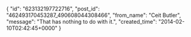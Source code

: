  {
   "id": "623132197722716",
   "post_id": "462493170453287_490608044308466",
   "from_name": "Ceit Butler",
   "message": "That has nothing to do with it.",
   "created_time": "2014-02-10T02:42:45+0000"
 }
